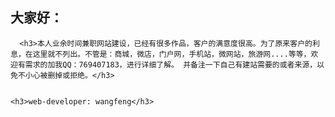 <h2>大家好：</h2>


      <h3>本人业余时间兼职网站建设，已经有很多作品，客户的满意度很高。为了原来客户的利息，在这里就不列出。不管是：商城，微店，门户网，手机站，微网站，旅游网....等等，欢迎有需求的加我QQ：769407183，进行详细了解。 并备注一下自己有建站需要的或者来源，以免不小心被删掉或拒绝。</h3>
      
                                                                                         <h3>web-developer: wangfeng</h3>
      
      
